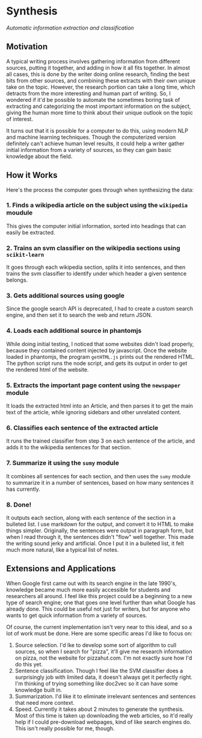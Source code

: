 
# Synthesis
*Automatic information extraction and classification*

## Motivation
A typical writing process involves gathering information from different sources, putting it together,
and adding in how it all fits together.  In almost all cases, this is done by the writer doing online research, finding the best
bits from other sources, and combining these extracts with their own unique take on the topic.  However, the research
portion can take a long time, which detracts from the more interesting and human part of writing.  So, I wondered if it'd be possible
to automate the sometimes boring task of extracting and categorizing the most important information on the subject, giving the
human more time to think about their unique outlook on the topic of interest.

It turns out that it is possible for a computer to do this, using modern NLP and machine learning techniques.  Though the
computerized version definitely can't achieve human level results, it could help a writer gather initial information from a variety
of sources, so they can gain basic knowledge about the field.

## How it Works
Here's the process the computer goes through when synthesizing the data:

### 1. Finds a wikipedia article on the subject using the `wikipedia` moudule
This gives the computer initial information, sorted into headings that can easily be extracted.

### 2. Trains an svm classifier on the wikipedia sections using `scikit-learn`
It goes through each wikipedia section, splits it into sentences, and then trains the svm classifier to identify under which header
a given sentence belongs.

### 3. Gets additional sources using google
Since the google search API is deprecated, I had to create a custom search engine, and then set it to search the web and return JSON.

### 4. Loads each additional source in phantomjs
While doing initial testing, I noticed that some websites didn't load properly, because they contained content injected by javascript.
Once the website loaded in phantomjs, the program `getHTML.js` prints out the rendered HTML.  The python script runs the node script,
and gets its output in order to get the rendered html of the website.

### 5. Extracts the important page content using the `newspaper` module
It loads the extracted html into an Article, and then parses it to get the main text of the article, while ignoring sidebars and other
unrelated content.

### 6. Classifies each sentence of the extracted article
It runs the trained classifier from step 3 on each sentence of the article, and adds it to the wikipedia sentences for that section.

### 7. Summarize it using the `sumy` module
It combines all sentences for each section, and then uses the `sumy` module to summarize it in a number of sentences, based on how many
sentences it has currently.

### 8. Done!
It outputs each section, along with each sentence of the section in a bulleted list.  I use markdown for the output, and convert it to
HTML to make things simpler.  Originally, the sentences were output in paragraph form, but when I read through it, the sentences
didn't "flow" well together.  This made the writing sound jerky and artificial.  Once I put it in a bulleted list, it felt much more
natural, like a typical list of notes.

## Extensions and Applications
When Google first came out with its search engine in the late 1990's, knowledge became much more easily accessible for students and
researchers all around.  I feel like this project could be a beginning to a new type of search engine; one that goes one level further
than what Google has already done.  This could be useful not just for writers, but for anyone who wants to get quick information from
a variety of sources.

Of course, the current implementation isn't very near to this ideal, and so a lot of work must be done. Here are some specific areas I'd
like to focus on:

1. Source selection. I'd lke to develop some sort of algorithm to cull sources, so when I search for "pizza", it'll give me research
information on pizza, not the website for pizzahut.com.  I'm not exactly sure how I'd do this yet.
2. Sentence classification.  Though I feel like the SVM classifier does a surprisingly job with limited data, it doesn't always get
it perfectly right.  I'm thinking of trying something like doc2vec so it can have some knowledge built in.
3. Summarization.  I'd like it to eliminate irrelevant sentences and sentences that need more context.
4. Speed.  Currently it takes about 2 minutes to generate the synthesis.  Most of this time is taken up downloading the web articles, so
it'd really help if I could pre-download webpages, kind of like search engines do.  This isn't really possible for me, though.
